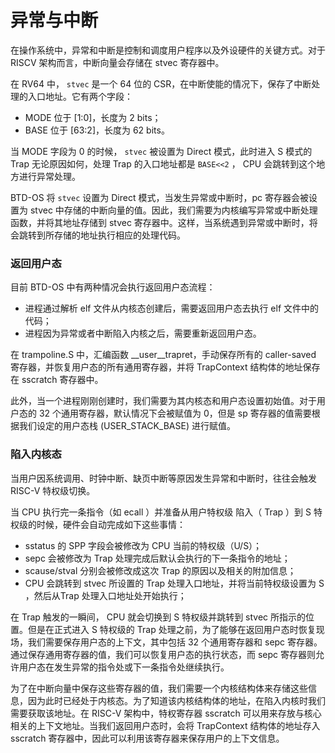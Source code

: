 # 异常与中断

在操作系统中，异常和中断是控制和调度用户程序以及外设硬件的关键方式。对于 RISCV 架构而言，中断向量会存储在 stvec 寄存器中。

在 RV64 中， `stvec` 是一个 64 位的 CSR，在中断使能的情况下，保存了中断处理的入口地址。它有两个字段：

- MODE 位于 [1:0]，长度为 2 bits；
- BASE 位于 [63:2]，长度为 62 bits。

当 MODE 字段为 0 的时候， `stvec` 被设置为 Direct 模式，此时进入 S 模式的 Trap 无论原因如何，处理 Trap 的入口地址都是 `BASE<<2` ， CPU 会跳转到这个地方进行异常处理。

BTD-OS 将 `stvec` 设置为 Direct 模式，当发生异常或中断时，pc 寄存器会被设置为 stvec 中存储的中断向量的值。因此，我们需要为内核编写异常或中断处理函数，并将其地址存储到 stvec 寄存器中。这样，当系统遇到异常或中断时，将会跳转到所存储的地址执行相应的处理代码。

### 返回用户态

目前 BTD-OS 中有两种情况会执行返回用户态流程：

- 进程通过解析 elf 文件从内核态创建后，需要返回用户态去执行 elf 文件中的代码；
- 进程因为异常或者中断陷入内核之后，需要重新返回用户态。

在 trampoline.S 中，汇编函数 \_\_user\_\_trapret，手动保存所有的 caller-saved 寄存器，并恢复用户态的所有通用寄存器，并将 TrapContext 结构体的地址保存在 sscratch 寄存器中。

此外，当一个进程刚刚创建时，我们需要为其内核态和用户态设置初始值。对于用户态的 32 个通用寄存器，默认情况下会被赋值为 0，但是 sp 寄存器的值需要根据我们设定的用户态栈 (USER_STACK_BASE) 进行赋值。

### 陷入内核态

当用户因系统调用、时钟中断、缺页中断等原因发生异常和中断时，往往会触发 RISC-V 特权级切换。

当 CPU 执行完一条指令（如 ecall ）并准备从用户特权级 陷入（ Trap ）到 S 特权级的时候，硬件会自动完成如下这些事情：

- sstatus 的 SPP 字段会被修改为 CPU 当前的特权级（U/S）；
- sepc 会被修改为 Trap 处理完成后默认会执行的下一条指令的地址；
- scause/stval 分别会被修改成这次 Trap 的原因以及相关的附加信息；
- CPU 会跳转到 stvec 所设置的 Trap 处理入口地址，并将当前特权级设置为 S ，然后从Trap 处理入口地址处开始执行；

在 Trap 触发的一瞬间， CPU 就会切换到 S 特权级并跳转到 stvec 所指示的位置。但是在正式进入 S 特权级的 Trap 处理之前，为了能够在返回用户态时恢复现场，我们需要保存用户态的上下文，其中包括 32 个通用寄存器和 sepc 寄存器。通过保存通用寄存器的值，我们可以恢复用户态的执行状态，而 sepc 寄存器则允许用户态在发生异常的指令处或下一条指令处继续执行。

为了在中断向量中保存这些寄存器的值，我们需要一个内核结构体来存储这些信息，因为此时已经处于内核态。为了知道该内核结构体的地址，在陷入内核时我们需要获取该地址。在 RISC-V 架构中，特权寄存器 sscratch 可以用来存放与核心相关的上下文地址。当我们返回用户态时，会将 TrapContext 结构体的地址存入 sscratch 寄存器中，因此可以利用该寄存器来保存用户的上下文信息。